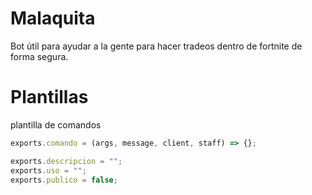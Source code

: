 # Malaquita
Bot útil para ayudar a la gente para hacer tradeos dentro de fortnite de forma segura.

# Plantillas
plantilla de comandos
```js
exports.comando = (args, message, client, staff) => {};

exports.descripcion = "";
exports.uso = "";
exports.publico = false;
```
